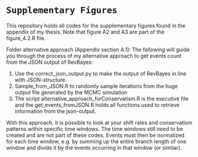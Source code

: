 # `Supplementary Figures`

This repository holds all codes for the supplementary figures found in the appendix of my thesis. Note that figure A2 and A3 are part of the figure_4.2.R file.

Folder alternative approach (Appendix section A.1): The following will guide you through the process of my alternative approach to get events count from the JSON output of RevBayes:
1. Use the correct_json_output.py to make the output of RevBayes in line with JSON-structure.
2. Sample_from_JSON.R to randomly sample iterations from the huge output file generated by the MCMC simulation
3. The script alternative_approach_forConservatism.R is the executive file and the get_events_fromJSON.R holds all functions used to retrieve information from the json-output.

With this approach, it is possible to look at your shift rates and conservatism patterns within specific time windows. The time windows still need to be created and are not part of these codes. Events must then be normalized for each time window, e.g. by summing up the entire branch length of one window and divide it by the events occurring in that window (or similar).